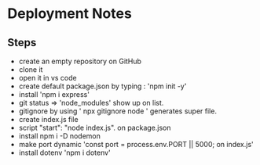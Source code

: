 # Deployment Notes

## Steps

- create an empty repository on GitHub
- clone it
- open it in vs code
-  create default package.json by typing : 'npm init -y'
- install 'npm i express'
- git status => 'node_modules' show up on list.
- gitignore by using ' npx gitignore node  ' generates super file.
- create index.js file
- script  "start": "node index.js". on package.json
- install npm i -D nodemon
- make port dynamic 'const port = process.env.PORT || 5000; on index.js'
- install dotenv 'npm i dotenv'
